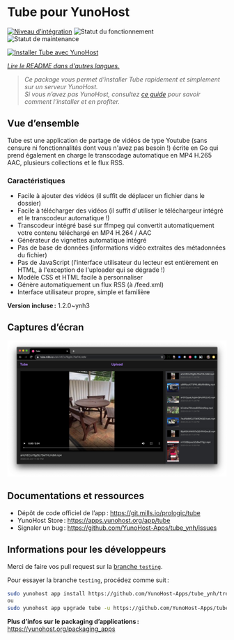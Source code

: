 <!--
Nota bene : ce README est automatiquement généré par <https://github.com/YunoHost/apps/tree/master/tools/readme_generator>
Il NE doit PAS être modifié à la main.
-->

# Tube pour YunoHost

[![Niveau d’intégration](https://apps.yunohost.org/badge/integration/tube)](https://ci-apps.yunohost.org/ci/apps/tube/)
![Statut du fonctionnement](https://apps.yunohost.org/badge/state/tube)
![Statut de maintenance](https://apps.yunohost.org/badge/maintained/tube)

[![Installer Tube avec YunoHost](https://install-app.yunohost.org/install-with-yunohost.svg)](https://install-app.yunohost.org/?app=tube)

*[Lire le README dans d'autres langues.](./ALL_README.md)*

> *Ce package vous permet d’installer Tube rapidement et simplement sur un serveur YunoHost.*  
> *Si vous n’avez pas YunoHost, consultez [ce guide](https://yunohost.org/install) pour savoir comment l’installer et en profiter.*

## Vue d’ensemble

Tube est une application de partage de vidéos de type Youtube (sans censure ni fonctionnalités dont vous n'avez pas besoin !) écrite en Go qui prend également en charge le transcodage automatique en MP4 H.265 AAC, plusieurs collections et le flux RSS.

### Caractéristiques

- Facile à ajouter des vidéos (il suffit de déplacer un fichier dans le dossier)
- Facile à télécharger des vidéos (il suffit d'utiliser le téléchargeur intégré et le transcodeur automatique !)
- Transcodeur intégré basé sur ffmpeg qui convertit automatiquement votre contenu téléchargé en MP4 H.264 / AAC
- Générateur de vignettes automatique intégré
- Pas de base de données (informations vidéo extraites des métadonnées du fichier)
- Pas de JavaScript (l'interface utilisateur du lecteur est entièrement en HTML, à l'exception de l'uploader qui se dégrade !)
- Modèle CSS et HTML facile à personnaliser
- Génère automatiquement un flux RSS (à /feed.xml)
- Interface utilisateur propre, simple et familière

**Version incluse :** 1.2.0~ynh3

## Captures d’écran

![Capture d’écran de Tube](./doc/screenshots/screenshot.png)

## Documentations et ressources

- Dépôt de code officiel de l’app : <https://git.mills.io/prologic/tube>
- YunoHost Store : <https://apps.yunohost.org/app/tube>
- Signaler un bug : <https://github.com/YunoHost-Apps/tube_ynh/issues>

## Informations pour les développeurs

Merci de faire vos pull request sur la [branche `testing`](https://github.com/YunoHost-Apps/tube_ynh/tree/testing).

Pour essayer la branche `testing`, procédez comme suit :

```bash
sudo yunohost app install https://github.com/YunoHost-Apps/tube_ynh/tree/testing --debug
ou
sudo yunohost app upgrade tube -u https://github.com/YunoHost-Apps/tube_ynh/tree/testing --debug
```

**Plus d’infos sur le packaging d’applications :** <https://yunohost.org/packaging_apps>
